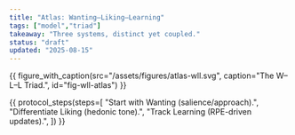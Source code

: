 ```yaml
---
title: "Atlas: Wanting–Liking–Learning"
tags: ["model","triad"]
takeaway: "Three systems, distinct yet coupled."
status: "draft"
updated: "2025-08-15"
---
```


{{ figure_with_caption(src="/assets/figures/atlas-wll.svg", caption="The W–L–L Triad.", id="fig-wll-atlas") }}

{{ protocol_steps(steps=[
  "Start with Wanting (salience/approach).",
  "Differentiate Liking (hedonic tone).",
  "Track Learning (RPE-driven updates).",
]) }}
